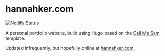 # hannahker.com

[![Netlify Status](https://api.netlify.com/api/v1/badges/b0a07379-c7f7-44ec-a541-3b9f51e414c4/deploy-status)](https://app.netlify.com/sites/happy-murdock-014af8/deploys)

A personal portfolio website, build using Hugo based on the [Call Me Sam](https://github.com/victoriadrake/hugo-theme-sam) template. 

Updated infrequently, but hopefully online at [hannahker.com](http://hannahker.com/).